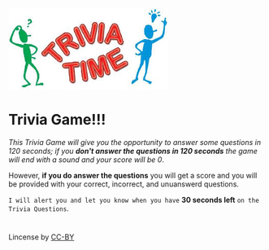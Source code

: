 <a href="https://fpinder.github.io/TriviaGame/"><img src="https://github.com/fpinder/TriviaGame/blob/master/assets/images/Trivia.jpg" alt="Trivia Game"></a>

# Trivia Game!!!


*This Trivia Game will give you the opportunity to answer some questions in 120 seconds; if you **don't answer the questions in 120 seconds** the game will end with a sound and your score will be 0*. 

However, **if you do answer the questions** you will get a score and you will be provided with your correct, incorrect, and unuanswerd questions.

`I will alert you and let you know when you have` **30 seconds left** `on the Trivia Questions`.

#
Lincense by <a href="https://creativecommons.org/licenses/by/3.0/" rel="nofollow">CC-BY</a>